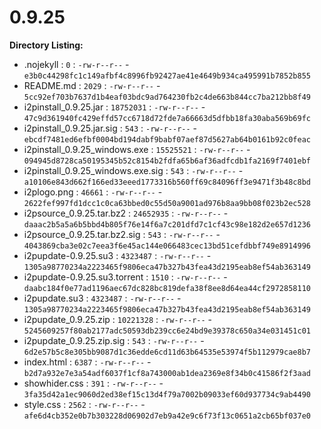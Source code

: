 0.9.25
======

**Directory Listing:**

 - .nojekyll : `0` : `-rw-r--r--` - `e3b0c44298fc1c149afbf4c8996fb92427ae41e4649b934ca495991b7852b855`
 - README.md : `2029` : `-rw-r--r--` - `5cc92ef703b7637d1b4eaf03bdc9ad764230fb2c4de663b844cc7ba212bb8f49`
 - i2pinstall_0.9.25.jar : `18752031` : `-rw-r--r--` - `47c9d361940fc429effd57cc6718d72fde7a66663d5dfbb18fa30aba569b69fc`
 - i2pinstall_0.9.25.jar.sig : `543` : `-rw-r--r--` - `ebcdf7481ed6efbf0004bd194dabf9babf07aef87d5627ab64b0161b92c0feac`
 - i2pinstall_0.9.25_windows.exe : `15525521` : `-rw-r--r--` - `094945d8728ca50195345b52c8154b2fdfa65b6af36adfcdb1fa2169f7401ebf`
 - i2pinstall_0.9.25_windows.exe.sig : `543` : `-rw-r--r--` - `a10106e843d662f166ed33eeed1773316b560ff69c84096ff3e9471f3b48c8bd`
 - i2plogo.png : `46661` : `-rw-r--r--` - `2622fef997fd1dcc1c0ca63bbed0c55d50a9001ad976b8aa9bb08f023b2ec528`
 - i2psource_0.9.25.tar.bz2 : `24652935` : `-rw-r--r--` - `daaac2b5a5a6b5bbd4b805f76e14f6a7c201dfd7c1cf43c98e182d2e657d1236`
 - i2psource_0.9.25.tar.bz2.sig : `543` : `-rw-r--r--` - `4043869cba3e02c7eea3f6e45ac144e066483cec13bd51cefdbbf749e8914996`
 - i2pupdate-0.9.25.su3 : `4323487` : `-rw-r--r--` - `1305a98770234a2223465f9806eca47b327b43fea43d2195eab8ef54ab363149`
 - i2pupdate-0.9.25.su3.torrent : `1510` : `-rw-r--r--` - `daabc184f0e77ad1196aec67dc828bc819defa38f8ee8d64ea44cf2972858110`
 - i2pupdate.su3 : `4323487` : `-rw-r--r--` - `1305a98770234a2223465f9806eca47b327b43fea43d2195eab8ef54ab363149`
 - i2pupdate_0.9.25.zip : `10221328` : `-rw-r--r--` - `5245609257f80ab2177adc50593db239cc6e24bd9e39378c650a34e031451c01`
 - i2pupdate_0.9.25.zip.sig : `543` : `-rw-r--r--` - `6d2e57b5c8e305bb9087d1c36edde6cd11d63b64535e53974f5b112979cae8b7`
 - index.html : `6387` : `-rw-r--r--` - `b2d7a932e7e3a54adf6037f1cf8a743000ab1dea2369e8f34b0c41586f2f3aad`
 - showhider.css : `391` : `-rw-r--r--` - `3fa35d42a1ec9060d2ed38ef15c13d4f79a7002b09033ef60d937734c9ab4490`
 - style.css : `2562` : `-rw-r--r--` - `afe6d4cb352e0b7b303228d06902d7eb9a42e9c6f73f13c0651a2cb65bf037e0`

